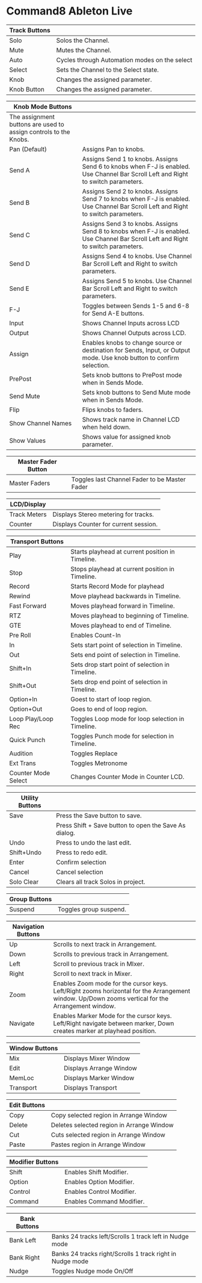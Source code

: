 # Command8 Ableton Live

| Track Buttons |  |
|---|---|
| Solo | Solos the Channel. |
| Mute | Mutes the Channel. |
| Auto | Cycles through Automation modes on the select |
| Select | Sets the Channel to the Select state. |
| Knob | Changes the assigned parameter. |
| Knob Button | Changes the assigned parameter. |

| Knob Mode Buttons |  |
|---|---|
| The assignment buttons are used to assign controls to the Knobs. |  |
| Pan (Default) | Assigns Pan to knobs. |
| Send A | Assigns Send 1 to knobs. Assigns Send 6 to knobs when F-J is enabled. Use Channel Bar Scroll Left and Right to switch parameters. |
| Send B | Assigns Send 2 to knobs. Assigns Send 7 to knobs when F-J is enabled. Use Channel Bar Scroll Left and Right to switch parameters. |
| Send C | Assigns Send 3 to knobs. Assigns Send 8 to knobs when F-J is enabled. Use Channel Bar Scroll Left and Right to switch parameters. |
| Send D | Assigns Send 4 to knobs. Use Channel Bar Scroll Left and Right to switch parameters. |
| Send E | Assigns Send 5 to knobs. Use Channel Bar Scroll Left and Right to switch parameters. |
| F-J | Toggles between Sends 1-5 and 6-8 for Send A-E buttons. |
| Input | Shows Channel Inputs across LCD |
| Output | Shows Channel Outputs across LCD. |
| Assign | Enables knobs to change  source or destination for Sends, Input, or Output mode. Use knob button to confirm selection. |
| PrePost | Sets knob buttons to PrePost mode when in Sends Mode. |
| Send Mute | Sets knob buttons to Send Mute mode when in Sends Mode. |
| Flip | Flips knobs to faders. |
| Show Channel Names | Shows track name in Channel LCD when held down. |
| Show Values | Shows value for assigned knob parameter. |

| Master Fader Button |  |
|---|---|
| Master Faders | Toggles last Channel Fader to be Master Fader |

| LCD/Display |  |
|---|---|
| Track Meters | Displays Stereo metering for tracks. |
| Counter | Displays Counter for current session. |

| Transport Buttons |  |
|---|---|
| Play | Starts playhead at current position in Timeline. |
| Stop | Stops playhead at current position in Timeline. |
| Record | Starts Record Mode for playhead |
| Rewind | Move playhead backwards in Timeline. |
| Fast Forward | Moves playhead forward in Timeline. |
| RTZ | Moves playhead to beginning of Timeline. |
| GTE | Moves playhead to end of Timeline. |
| Pre Roll | Enables Count-In |
| In | Sets start point of selection in Timeline. |
| Out | Sets end point of selection in Timeline. |
| Shift+In | Sets drop start point of selection in Timeline. |
| Shift+Out | Sets drop end point of selection in Timeline. |
| Option+In | Goest to start of loop region. |
| Option+Out | Goes to end of loop region. |
| Loop Play/Loop Rec | Toggles Loop mode for loop selection in Timeline. |
| Quick Punch | Toggles Punch mode for selection in Timeline. |
| Audition | Toggles Replace |
| Ext Trans | Toggles Metronome |
| Counter Mode Select | Changes Counter Mode in Counter LCD. |

| Utility Buttons |  |
|---|---|
| Save | Press the Save button to save. |
|  | Press Shift + Save button to open the Save As dialog. |
| Undo | Press to undo the last edit. |
| Shift+Undo | Press to redo edit. |
| Enter | Confirm selection |
| Cancel | Cancel selection |
| Solo Clear | Clears all track Solos in project. |

| Group Buttons |  |
|---|---|
| Suspend | Toggles group suspend. |

| Navigation Buttons |  |
|---|---|
| Up | Scrolls to next track in Arrangement. |
| Down | Scrolls to previous track in Arrangement. |
| Left | Scroll to previous track in MIxer. |
| Right | Scroll to next track in Mixer. |
| Zoom | Enables Zoom mode for the cursor keys. Left/Right zooms horizontal for the Arrangement window. Up/Down zooms vertical for the Arrangement window. |
| Navigate | Enables Marker Mode for the cursor keys. Left/Right navigate between marker, Down creates marker at playhead position. |

| Window Buttons |  |
|---|---|
| Mix | Displays Mixer Window |
| Edit | Displays Arrange Window |
| MemLoc | Displays Marker Window |
| Transport | Displays Transport |

| Edit Buttons |  |
|---|---|
| Copy | Copy selected region in Arrange Window |
| Delete | Deletes selected region in Arrange Window |
| Cut | Cuts selected region in Arrange Window |
| Paste | Pastes region in Arrange Window |

| Modifier Buttons |  |
|---|---|
| Shift | Enables Shift Modifier. |
| Option | Enables Option Modifier. |
| Control | Enables Control Modifier. |
| Command | Enables Command Modifier. |

| Bank Buttons |  |
|---|---|
| Bank Left | Banks 24 tracks left/Scrolls 1 track left in Nudge mode |
| Bank Right | Banks 24 tracks right/Scrolls 1 track right in Nudge mode |
| Nudge | Toggles Nudge mode On/Off |
